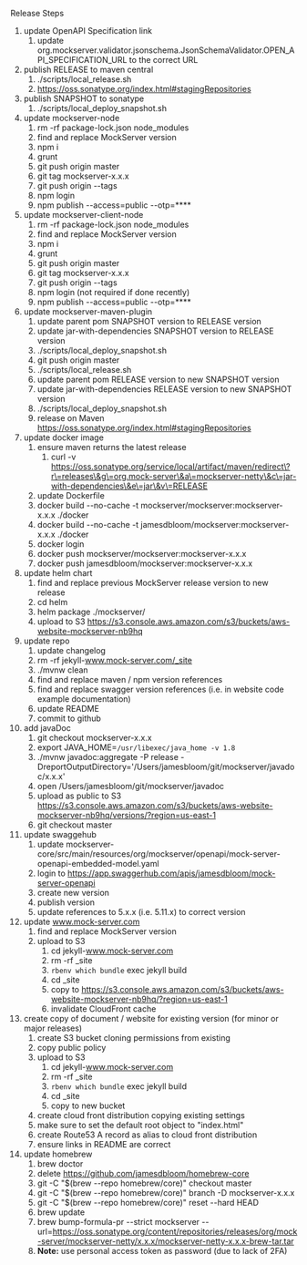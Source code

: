 Release Steps
1. update OpenAPI Specification link
   1. update org.mockserver.validator.jsonschema.JsonSchemaValidator.OPEN_API_SPECIFICATION_URL to the correct URL
1. publish RELEASE to maven central 
   1. ./scripts/local_release.sh
   1. https://oss.sonatype.org/index.html#stagingRepositories
1. publish SNAPSHOT to sonatype 
   1. ./scripts/local_deploy_snapshot.sh
1. update mockserver-node
   1. rm -rf package-lock.json node_modules
   1. find and replace MockServer version
   1. npm i
   1. grunt
   1. git push origin master
   1. git tag mockserver-x.x.x 
   1. git push origin --tags
   1. npm login
   1. npm publish --access=public --otp=****
1. update mockserver-client-node
   1. rm -rf package-lock.json node_modules
   1. find and replace MockServer version
   1. npm i
   1. grunt
   1. git push origin master
   1. git tag mockserver-x.x.x 
   1. git push origin --tags
   1. npm login (not required if done recently)
   1. npm publish --access=public --otp=****
1. update mockserver-maven-plugin
   1. update parent pom SNAPSHOT version to RELEASE version
   1. update jar-with-dependencies SNAPSHOT version to RELEASE version
   1. ./scripts/local_deploy_snapshot.sh
   1. git push origin master
   1. ./scripts/local_release.sh
   1. update parent pom RELEASE version to new SNAPSHOT version
   1. update jar-with-dependencies RELEASE version to new SNAPSHOT version
   1. ./scripts/local_deploy_snapshot.sh
   1. release on Maven https://oss.sonatype.org/index.html#stagingRepositories
1. update docker image
   1. ensure maven returns the latest release 
      1. curl -v https://oss.sonatype.org/service/local/artifact/maven/redirect\?r\=releases\&g\=org.mock-server\&a\=mockserver-netty\&c\=jar-with-dependencies\&e\=jar\&v\=RELEASE
   1. update Dockerfile
   1. docker build --no-cache -t mockserver/mockserver:mockserver-x.x.x ./docker
   1. docker build --no-cache -t jamesdbloom/mockserver:mockserver-x.x.x ./docker
   1. docker login
   1. docker push mockserver/mockserver:mockserver-x.x.x
   1. docker push jamesdbloom/mockserver:mockserver-x.x.x
1. update helm chart
   1. find and replace previous MockServer release version to new release
   1. cd helm
   1. helm package ./mockserver/
   1. upload to S3 https://s3.console.aws.amazon.com/s3/buckets/aws-website-mockserver-nb9hq
1. update repo
   1. update changelog
   1. rm -rf jekyll-www.mock-server.com/_site
   1. ./mvnw clean
   1. find and replace maven / npm version references
   1. find and replace swagger version references (i.e. in website code example documentation)
   1. update README
   1. commit to github
1. add javaDoc
   1. git checkout mockserver-x.x.x
   1. export JAVA_HOME=`/usr/libexec/java_home -v 1.8`
   1. ./mvnw javadoc:aggregate -P release -DreportOutputDirectory='/Users/jamesbloom/git/mockserver/javadoc/x.x.x'
   1. open /Users/jamesbloom/git/mockserver/javadoc
   1. upload as public to S3 https://s3.console.aws.amazon.com/s3/buckets/aws-website-mockserver-nb9hq/versions/?region=us-east-1
   1. git checkout master
1. update swaggehub
   1. update mockserver-core/src/main/resources/org/mockserver/openapi/mock-server-openapi-embedded-model.yaml
   1. login to https://app.swaggerhub.com/apis/jamesdbloom/mock-server-openapi
   1. create new version
   1. publish version
   1. update references to 5.x.x (i.e. 5.11.x) to correct version
1. update www.mock-server.com
   1. find and replace MockServer version
   1. upload to S3
      1. cd jekyll-www.mock-server.com
      1. rm -rf _site
      1. `rbenv which bundle` exec jekyll build
      1. cd _site
      1. copy to https://s3.console.aws.amazon.com/s3/buckets/aws-website-mockserver-nb9hq/?region=us-east-1
      1. invalidate CloudFront cache
1. create copy of document / website for existing version (for minor or major releases)
   1. create S3 bucket cloning permissions from existing
   1. copy public policy
   1. upload to S3
      1. cd jekyll-www.mock-server.com
      1. rm -rf _site
      1. `rbenv which bundle` exec jekyll build
      1. cd _site
      1. copy to new bucket
   1. create cloud front distribution copying existing settings
   1. make sure to set the default root object to "index.html"
   1. create Route53 A record as alias to cloud front distribution
   1. ensure links in README are correct
1. update homebrew
   1. brew doctor
   1. delete https://github.com/jamesdbloom/homebrew-core
   1. git -C "$(brew --repo homebrew/core)" checkout master
   1. git -C "$(brew --repo homebrew/core)" branch -D mockserver-x.x.x
   1. git -C "$(brew --repo homebrew/core)" reset --hard HEAD
   1. brew update
   1. brew bump-formula-pr --strict mockserver --url=https://oss.sonatype.org/content/repositories/releases/org/mock-server/mockserver-netty/x.x.x/mockserver-netty-x.x.x-brew-tar.tar
   1. **Note:** use personal access token as password (due to lack of 2FA)